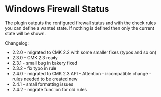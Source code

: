 # Windows Firewall Status

The plugin outputs the configured firewall status and with the check rules you can define a wanted state. If nothing is defined then only the current state will be shown.

Changelog:

- 2.2.0 - migrated to CMK 2.2 with some smaller fixes (typos and so on)
- 2.3.0 - CMK 2.3 ready
- 2.3.1 - small bug in bakery fixed
- 2.3.2 - fix typo in rule
- 2.4.0 - migrated to CMK 2.3 API - Attention - incompatible change - rules needed to be created new
- 2.4.1 - small formatting issues
- 2.4.2 - migrate function for old rules
